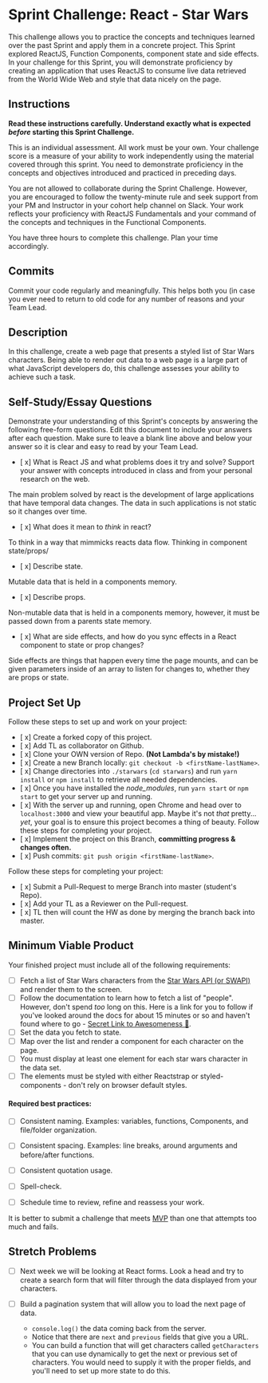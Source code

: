 # Sprint Challenge: React - Star Wars

This challenge allows you to practice the concepts and techniques learned over the past Sprint and apply them in a concrete project. This Sprint explored ReactJS, Function Components, component state and side effects. In your challenge for this Sprint, you will demonstrate proficiency by creating an application that uses ReactJS to consume live data retrieved from the World Wide Web and style that data nicely on the page.

## Instructions

**Read these instructions carefully. Understand exactly what is expected _before_ starting this Sprint Challenge.**

This is an individual assessment. All work must be your own. Your challenge score is a measure of your ability to work independently using the material covered through this sprint. You need to demonstrate proficiency in the concepts and objectives introduced and practiced in preceding days.

You are not allowed to collaborate during the Sprint Challenge. However, you are encouraged to follow the twenty-minute rule and seek support from your PM and Instructor in your cohort help channel on Slack. Your work reflects your proficiency with ReactJS Fundamentals and your command of the concepts and techniques in the Functional Components.

You have three hours to complete this challenge. Plan your time accordingly.

## Commits

Commit your code regularly and meaningfully. This helps both you (in case you ever need to return to old code for any number of reasons and your Team Lead.

## Description

In this challenge, create a web page that presents a styled list of Star Wars characters. Being able to render out data to a web page is a large part of what JavaScript developers do, this challenge assesses your ability to achieve such a task.

## Self-Study/Essay Questions

Demonstrate your understanding of this Sprint's concepts by answering the following free-form questions. Edit this document to include your answers after each question. Make sure to leave a blank line above and below your answer so it is clear and easy to read by your Team Lead.

- [ x] What is React JS and what problems does it try and solve? Support your answer with concepts introduced in class and from your personal research on the web.

The main problem solved by react is the development of large applications that have temporal data changes. The data in such applications is not static so it changes over time.

- [ x] What does it mean to _think_ in react?

To think in a way that mimmicks reacts data flow. Thinking in component state/props/

- [ x] Describe state.

Mutable data that is held in a components memory.

- [ x] Describe props.

Non-mutable data that is held in a components memory, however, it must be passed down from a parents state memory.

- [ x] What are side effects, and how do you sync effects in a React component to state or prop changes?

Side effects are things that happen every time the page mounts, and can be given parameters inside of an array to listen for changes to, whether they are props or state.

## Project Set Up

Follow these steps to set up and work on your project:

- [ x] Create a forked copy of this project.
- [ x] Add TL as collaborator on Github.
- [ x] Clone your OWN version of Repo. **(Not Lambda's by mistake!)**
- [ x] Create a new Branch locally: `git checkout -b <firstName-lastName>`.
- [ x] Change directories into `./starwars` (`cd starwars`) and run `yarn install` or `npm install` to retrieve all needed dependencies.
- [ x] Once you have installed the _node_modules_, run `yarn start` or `npm start` to get your server up and running.
- [ x] With the server up and running, open Chrome and head over to `localhost:3000` and view your beautiful app. Maybe it's not _that_ pretty... _yet_, your goal is to ensure this project becomes a thing of beauty.
Follow these steps for completing your project.
- [ x] Implement the project on this Branch, **committing progress & changes often.**
- [ x] Push commits: `git push origin <firstName-lastName>`.

Follow these steps for completing your project:

- [ x] Submit a Pull-Request to merge <firstName-lastName> Branch into master (student's  Repo).
- [ x] Add your TL as a Reviewer on the Pull-request.
- [ x] TL then will count the HW as done by merging the branch back into master.


## Minimum Viable Product

Your finished project must include all of the following requirements:

- [ ] Fetch a list of Star Wars characters from the [Star Wars API (or SWAPI)](https://swapi.co/) and render them to the screen. 
- [ ] Follow the documentation to learn how to fetch a list of "people". However, don't spend _too_ long on this. Here is a link for you to follow if you've looked around the docs for about 15 minutes or so and haven't found where to go - [Secret Link to Awesomeness 🤫](https://swapi.co/documentation#people).
- [ ] Set the data you fetch to state.
- [ ] Map over the list and render a component for each character on the page.
- [ ] You must display at least one element for each star wars character in the data set.
- [ ] The elements must be styled with either Reactstrap or styled-components - don't rely on browser default styles.

#### Required best practices:

- [ ] Consistent naming. Examples: variables, functions, Components, and file/folder organization.
- [ ] Consistent spacing. Examples: line breaks, around arguments and before/after functions.
- [ ] Consistent quotation usage.
- [ ] Spell-check.
- [ ] Schedule time to review, refine and reassess your work.


It is better to submit a challenge that meets [MVP](https://en.wikipedia.org/wiki/Minimum_viable_product) than one that attempts too much and fails.

## Stretch Problems
- [ ] Next week we will be looking at React forms. Look a head and try to create a search form that will filter through the data displayed from your characters. 

- [ ] Build a pagination system that will allow you to load the next page of data.
  - `console.log()` the data coming back from the server.
  - Notice that there are `next` and `previous` fields that give you a URL.
  - You can build a function that will get characters called `getCharacters` that you can use dynamically to get the next or previous set of characters. You would need to supply it with the proper fields, and you'll need to set up more state to do this.

<!--
- [ ] Build another app from scratch that looks very similar to this one. Inside of your main `App` component fetch some data in this same fashion from this url `https://dog.ceo/dog-api/#all` you'll have to follow the documentation at that website and figure out how to change up the code you've seen here in this Star Wars app in order to properly fetch the data and store it on Component State.
-->
